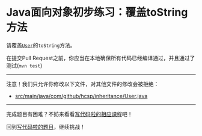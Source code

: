 # Java面向对象初步练习：覆盖toString方法

请覆盖[`User`](https://github.com/hcsp/override-tostring/blob/master/src/main/java/com/github/hcsp/inheritance/User.java)的`toString`方法。

在提交Pull Request之前，你应当在本地确保所有代码已经编译通过，并且通过了测试(`mvn test`)

-----
注意！我们只允许你修改以下文件，对其他文件的修改会被拒绝：
- [src/main/java/com/github/hcsp/inheritance/User.java](https://github.com/hcsp/override-tostring/blob/master/src/main/java/com/github/hcsp/inheritance/User.java)
-----


完成题目有困难？不妨来看看[写代码啦的相应课程](https://xiedaimala.com/tasks/661cd7ab-7fea-47d0-8e11-555d6fca751d)吧！

回到[写代码啦的题目](https://xiedaimala.com/tasks/661cd7ab-7fea-47d0-8e11-555d6fca751d/quizzes/6c87ef57-7f06-4af2-9112-86dd27ff099d)，继续挑战！
